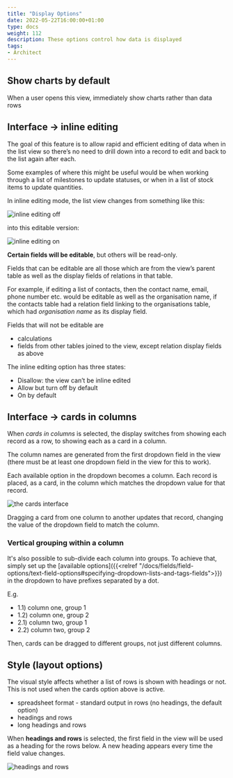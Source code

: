```yaml
---
title: "Display Options"
date: 2022-05-22T16:00:00+01:00
type: docs
weight: 112
description: These options control how data is displayed
tags:
- Architect
---
```

## Show charts by default
When a user opens this view, immediately show charts rather than data rows

## Interface -> inline editing
The goal of this feature is to allow rapid and efficient editing of data when in the list view so there’s no need to drill down into a record to edit and back to the list again after each.

Some examples of where this might be useful would be when working through a list of milestones to update statuses, or when in a list of stock items to update quantities.

In inline editing mode, the list view changes from something like this:

![inline editing off](/inline-editing-off-new.png)

into this editable version:

![inline editing on](/inline-editing-on-new.png)

**Certain fields will be editable**, but others will be read-only. 

Fields that can be editable are all those which are from the view’s parent table as well as the display fields of relations in that table.

For example, if editing a list of contacts, then the contact name, email, phone number etc. would be editable as well as the organisation name, if the contacts table had a relation field linking to the organisations table, which had _organisation name_ as its display field.

Fields that will not be editable are
* calculations
* fields from other tables joined to the view, except relation display fields as above

The inline editing option has three states:
* Disallow: the view can’t be inline edited
* Allow but turn off by default
* On by default

## Interface -> cards in columns
When _cards in columns_ is selected, the display switches from showing each record as a row, to showing each as a card in a column.

The column names are generated from the first dropdown field in the view (there must be at least one dropdown field in the view for this to work).

Each available option in the dropdown becomes a column. Each record is placed, as a card, in the column which matches the dropdown value for that record.

![the cards interface](/cards.png)

Dragging a card from one column to another updates that record, changing the value of the dropdown field to match the column.

### Vertical grouping within a column
It's also possible to sub-divide each column into groups. To achieve that, simply set up the [available options]({{<relref "/docs/fields/field-options/text-field-options#specifying-dropdown-lists-and-tags-fields">}}) in the dropdown to have prefixes separated by a dot.

E.g.
* 1.1) column one, group 1
* 1.2) column one, group 2
* 2.1) column two, group 1
* 2.2) column two, group 2

Then, cards can be dragged to different groups, not just different columns.

## Style (layout options)
The visual style affects whether a list of rows is shown with headings or not. This is not used when the cards option above is active.
* spreadsheet format - standard output in rows (no headings, the default option)
* headings and rows
* long headings and rows

When **headings and rows** is selected, the first field in the view will be used as a heading for the rows below. A new heading appears every time the field value changes.

![headings and rows](/headings-new.png)